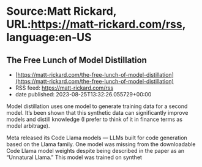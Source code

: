 # Source:Matt Rickard, URL:https://matt-rickard.com/rss, language:en-US

## The Free Lunch of Model Distillation
 - [https://matt-rickard.com/the-free-lunch-of-model-distillation](https://matt-rickard.com/the-free-lunch-of-model-distillation)
 - RSS feed: https://matt-rickard.com/rss
 - date published: 2023-08-25T13:32:26.055729+00:00

Model distillation uses one model to generate training data for a second model. It’s been shown that this synthetic data can significantly improve models and distill knowledge (I prefer to think of it in finance terms as model arbitrage).

Meta released its Code Llama models — LLMs built for code generation based on the Llama family. One model was missing from the downloadable Code Llama model weights despite being described in the paper as an “Unnatural Llama.” This model was trained on synthet

